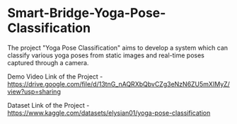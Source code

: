 # Smart-Bridge-Yoga-Pose-Classification
The project "Yoga Pose Classification" aims to develop a system which can classify various yoga poses from static images and real-time poses captured through a camera.


Demo Video Link of the Project - https://drive.google.com/file/d/13tnG_nAQRXbQbvCZg3eNzN6ZU5mXIMyZ/view?usp=sharing 


Dataset Link of the Project - https://www.kaggle.com/datasets/elysian01/yoga-pose-classification
